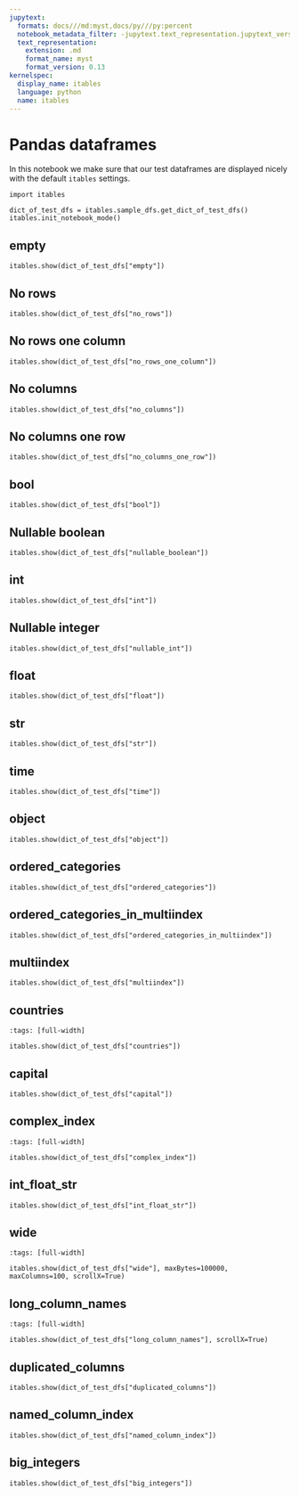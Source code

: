 ```yaml
---
jupytext:
  formats: docs///md:myst,docs/py///py:percent
  notebook_metadata_filter: -jupytext.text_representation.jupytext_version
  text_representation:
    extension: .md
    format_name: myst
    format_version: 0.13
kernelspec:
  display_name: itables
  language: python
  name: itables
---
```


# Pandas dataframes

In this notebook we make sure that our test dataframes are displayed nicely with the default `itables` settings.

```{code-cell} ipython3
import itables

dict_of_test_dfs = itables.sample_dfs.get_dict_of_test_dfs()
itables.init_notebook_mode()
```

## empty

```{code-cell} ipython3
itables.show(dict_of_test_dfs["empty"])
```

## No rows

```{code-cell} ipython3
itables.show(dict_of_test_dfs["no_rows"])
```

## No rows one column

```{code-cell} ipython3
itables.show(dict_of_test_dfs["no_rows_one_column"])
```

## No columns

```{code-cell} ipython3
itables.show(dict_of_test_dfs["no_columns"])
```

## No columns one row

```{code-cell} ipython3
itables.show(dict_of_test_dfs["no_columns_one_row"])
```

## bool

```{code-cell} ipython3
itables.show(dict_of_test_dfs["bool"])
```

## Nullable boolean

```{code-cell} ipython3
itables.show(dict_of_test_dfs["nullable_boolean"])
```

## int

```{code-cell} ipython3
itables.show(dict_of_test_dfs["int"])
```

## Nullable integer

```{code-cell} ipython3
itables.show(dict_of_test_dfs["nullable_int"])
```

## float

```{code-cell} ipython3
itables.show(dict_of_test_dfs["float"])
```

## str

```{code-cell} ipython3
itables.show(dict_of_test_dfs["str"])
```

## time

```{code-cell} ipython3
itables.show(dict_of_test_dfs["time"])
```

## object

```{code-cell} ipython3
itables.show(dict_of_test_dfs["object"])
```

## ordered_categories

```{code-cell} ipython3
itables.show(dict_of_test_dfs["ordered_categories"])
```

## ordered_categories_in_multiindex

```{code-cell} ipython3
itables.show(dict_of_test_dfs["ordered_categories_in_multiindex"])
```

## multiindex

```{code-cell} ipython3
itables.show(dict_of_test_dfs["multiindex"])
```

## countries

```{code-cell} ipython3
:tags: [full-width]

itables.show(dict_of_test_dfs["countries"])
```

## capital

```{code-cell} ipython3
itables.show(dict_of_test_dfs["capital"])
```

## complex_index

```{code-cell} ipython3
:tags: [full-width]

itables.show(dict_of_test_dfs["complex_index"])
```

## int_float_str

```{code-cell} ipython3
itables.show(dict_of_test_dfs["int_float_str"])
```

## wide

```{code-cell} ipython3
:tags: [full-width]

itables.show(dict_of_test_dfs["wide"], maxBytes=100000, maxColumns=100, scrollX=True)
```

## long_column_names

```{code-cell} ipython3
:tags: [full-width]

itables.show(dict_of_test_dfs["long_column_names"], scrollX=True)
```

## duplicated_columns

```{code-cell} ipython3
itables.show(dict_of_test_dfs["duplicated_columns"])
```

## named_column_index

```{code-cell} ipython3
itables.show(dict_of_test_dfs["named_column_index"])
```

## big_integers

```{code-cell} ipython3
itables.show(dict_of_test_dfs["big_integers"])
```
